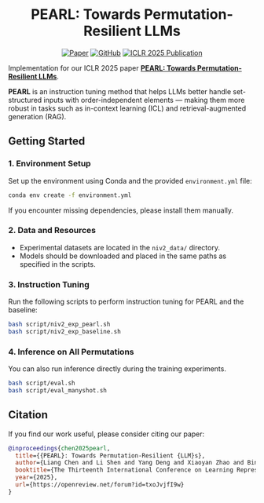 
<h1 align="center">
PEARL: Towards Permutation-Resilient LLMs
</h1>

<p align="center">
  <a href="https://openreview.net/pdf?id=txoJvjfI9w"><img src="https://img.shields.io/badge/OpenReview-txoJvjfI9w-blue" alt="Paper"></a>
  <a href="https://github.com/ChanLiang/PEARL"><img src="https://img.shields.io/badge/GitHub-Code-black?logo=github" alt="GitHub"></a>
  <a href="https://iclr.cc"><img src="https://img.shields.io/badge/Pub-ICLR'25-green" alt="ICLR 2025 Publication"></a>
</p>

Implementation for our ICLR 2025 paper **[PEARL: Towards Permutation-Resilient LLMs](https://openreview.net/forum?id=txoJvjfI9w)**.


**PEARL** is an instruction tuning method that helps LLMs better handle set-structured inputs with order-independent elements — making them more robust in tasks such as in-context learning (ICL) and retrieval-augmented generation (RAG).

## Getting Started

### 1. Environment Setup

Set up the environment using Conda and the provided `environment.yml` file:

```bash
conda env create -f environment.yml
```

If you encounter missing dependencies, please install them manually.

### 2. Data and Resources

- Experimental datasets are located in the `niv2_data/` directory.
- Models should be downloaded and placed in the same paths as specified in the scripts.

### 3. Instruction Tuning

Run the following scripts to perform instruction tuning for PEARL and the baseline:

```bash
bash script/niv2_exp_pearl.sh
bash script/niv2_exp_baseline.sh
```

### 4. Inference on All Permutations

You can also run inference directly during the training experiments.

```bash
bash script/eval.sh
bash script/eval_manyshot.sh
```

## Citation

If you find our work useful, please consider citing our paper:

```bibtex
@inproceedings{chen2025pearl,
  title={{PEARL}: Towards Permutation-Resilient {LLM}s},
  author={Liang Chen and Li Shen and Yang Deng and Xiaoyan Zhao and Bin Liang and Kam-Fai Wong},
  booktitle={The Thirteenth International Conference on Learning Representations (ICLR)},
  year={2025},
  url={https://openreview.net/forum?id=txoJvjfI9w}
}
```
